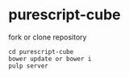# purescript-cube
fork or clone repository
```
cd purescript-cube
bower update or bower i
pulp server
